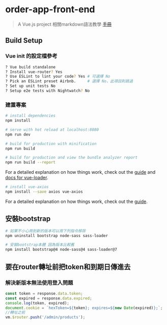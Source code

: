 # order-app-front-end

> A Vue.js project
> 相關markdown語法教學 [手冊](https://guides.github.com/features/mastering-markdown/)

## Build Setup

### Vue init 的設定檔參考

``` bash
? Vue build standalone
? Install vue-router? Yes
? Use ESLint to lint your code? Yes # 可選擇 No
? Pick an ESLint preset Airbnb.     # 選擇 No，此項目則跳過
? Set up unit tests No
? Setup e2e tests with Nightwatch? No
```

### 建置專案

``` bash
# install dependencies
npm install

# serve with hot reload at localhost:8080
npm run dev

# build for production with minification
npm run build

# build for production and view the bundle analyzer report
npm run build --report
```

For a detailed explanation on how things work, check out the [guide](http://vuejs-templates.github.io/webpack/) and [docs for vue-loader](http://vuejs.github.io/vue-loader).

``` bash
# install vue-axios
npm install --save axios vue-axios
```

For a detailed explanation on how things work, check out the [guide](https://www.npmjs.com/package/vue-axios).

## 安裝bootstrap

``` bash
# 如果不小心用到新的版本可以用下列指令移除
npm uninstall bootstrap node-sass sass-loader

# 安裝bootstrap本體 因為版本比較舊
npm install bootstrap@4 node-sass@4 sass-loader@7
```

## 要在router轉址前把token和到期日傳進去

### 解決新版本無法使用登入問題

``` javascript
const token = response.data.token;
const expired = response.data.expired;
console.log(token, expired);
document.cookie = `hexToken=${token}; expires=${new Date(expired)};`;
//轉址之前
vm.$router.push('/admin/products');     
```
